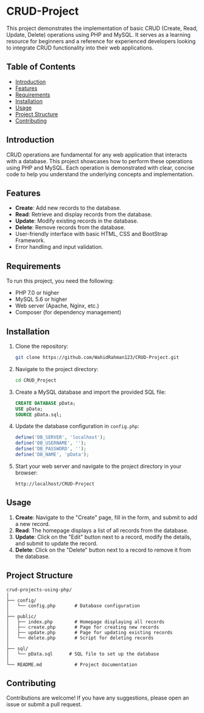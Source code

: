 # CRUD-Project
This project demonstrates the implementation of basic CRUD (Create, Read, Update, Delete) operations using PHP and MySQL. It serves as a learning resource for beginners and a reference for experienced developers looking to integrate CRUD functionality into their web applications.

## Table of Contents

- [Introduction](#introduction)
- [Features](#features)
- [Requirements](#requirements)
- [Installation](#installation)
- [Usage](#usage)
- [Project Structure](#project-structure)
- [Contributing](#contributing)

## Introduction

CRUD operations are fundamental for any web application that interacts with a database. This project showcases how to perform these operations using PHP and MySQL. Each operation is demonstrated with clear, concise code to help you understand the underlying concepts and implementation.

## Features

- **Create**: Add new records to the database.
- **Read**: Retrieve and display records from the database.
- **Update**: Modify existing records in the database.
- **Delete**: Remove records from the database.
- User-friendly interface with basic HTML, CSS and BootStrap Framework.
- Error handling and input validation.

## Requirements

To run this project, you need the following:

- PHP 7.0 or higher
- MySQL 5.6 or higher
- Web server (Apache, Nginx, etc.)
- Composer (for dependency management)

## Installation

1. Clone the repository:
    ```bash
    git clone https://github.com/WahidRahman123/CRUD-Project.git
    ```

2. Navigate to the project directory:
    ```bash
    cd CRUD_Project
    ```

3. Create a MySQL database and import the provided SQL file:
    ```sql
    CREATE DATABASE pData;
    USE pData;
    SOURCE pData.sql;
    ```

4. Update the database configuration in `config.php`:
    ```php
    define('DB_SERVER', 'localhost');
    define('DB_USERNAME', '');
    define('DB_PASSWORD', '');
    define('DB_NAME', 'pData');
    ```

5. Start your web server and navigate to the project directory in your browser:
    ```
    http://localhost/CRUD-Project
    ```

## Usage

1. **Create**: Navigate to the "Create" page, fill in the form, and submit to add a new record.
2. **Read**: The homepage displays a list of all records from the database.
3. **Update**: Click on the "Edit" button next to a record, modify the details, and submit to update the record.
4. **Delete**: Click on the "Delete" button next to a record to remove it from the database.

## Project Structure
```
crud-projects-using-php/
│  
├── config/
│   └── config.php       # Database configuration
│
├── public/
│   ├── index.php        # Homepage displaying all records
│   ├── create.php       # Page for creating new records
│   ├── update.php       # Page for updating existing records
│   └── delete.php       # Script for deleting records
│
├── sql/
│   └── pData.sql      # SQL file to set up the database
│
└── README.md            # Project documentation
```


## Contributing

Contributions are welcome! If you have any suggestions, please open an issue or submit a pull request.
